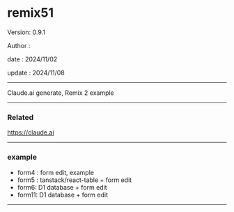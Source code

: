 # remix51

 Version: 0.9.1

 Author :

 date :  2024/11/02

 update  : 2024/11/08 

***

Claude.ai generate, Remix 2 example

***
### Related

https://claude.ai

***
### example

* form4 : form edit, example
* form5 : tanstack/react-table + form edit
* form6: D1 database + form edit
* form11: D1 database + form edit

***
